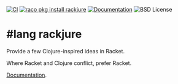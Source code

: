 [![CI](https://github.com/greghendershott/rackjure/workflows/CI/badge.svg)](https://github.com/greghendershott/rackjure/actions)
[![raco pkg install rackjure](https://img.shields.io/badge/raco_pkg_install-rackjure-aa00ff.svg)](http:pkgs.racket-lang.org/#[rackjure])
[![Documentation](https://img.shields.io/badge/read-documentation-blue.svg)](http://pkg-build.racket-lang.org/doc/rackjure@rackjure/index.html)
![BSD License](https://img.shields.io/badge/license-BSD-green)

# #lang rackjure

Provide a few Clojure-inspired ideas in Racket.

Where Racket and Clojure conflict, prefer Racket.

[Documentation](http://pkg-build.racket-lang.org/doc/rackjure/index.html).
